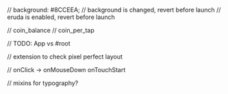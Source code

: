 // background: #8CCEEA;
// background is changed, revert before launch
// eruda is enabled, revert before launch

// coin_balance
// coin_per_tap

// TODO: App vs #root

// extension to check pixel perfect layout

// onClick -> onMouseDown onTouchStart

// mixins for typography?
